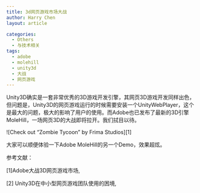 ```yaml
---
title: 3d网页游戏市场大战
author: Harry Chen
layout: article

categories:
  - Others
  - 与技术相关
tags:
  - adobe
  - molehill
  - unity3d
  - 大战
  - 网页游戏
---
```


  Unity3D确实是一套非常优秀的3D游戏开发引擎，其网页3D游戏开发同样出色，但问题是，Unity3D的网页游戏运行的时候需要安装一个UnityWebPlayer，这个是最大的问题，极大的影响了用户的使用。而Adobe也已发布了最新的3D引擎MoleHill，一场网页3D的大战即将拉开。我们拭目以待。

![Check out “Zombie Tycoon” by Frima Studios][1]

  大家可以顺便体验一下Adobe MoleHill的另一个Demo，效果超炫。

参考文献：

[1]Adobe大战3D网页游戏市场, 

[2] Unity3D在中小型网页游戏团队使用的困境,


